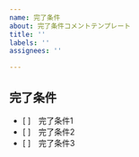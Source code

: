 ```yaml
---
name: 完了条件
about: 完了条件コメントテンプレート
title: ''
labels: ''
assignees: ''

---
```


## 完了条件
- [ ]　完了条件1
- [ ]　完了条件2
- [ ]　完了条件3
